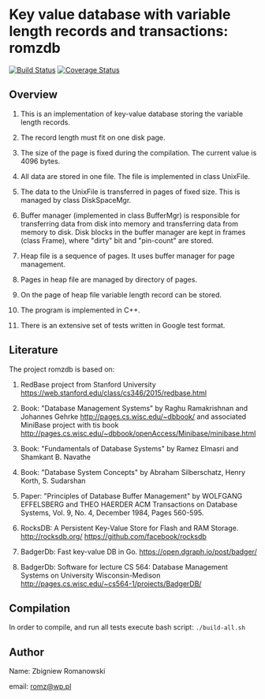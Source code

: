 # Key value database with variable length records and transactions: romzdb

[![Build Status](https://travis-ci.org/romz-pl/romzdb.svg?branch=master)](https://travis-ci.org/romz-pl/romzdb)
[![Coverage Status](https://codecov.io/gh/romz-pl/romzdb/badge.svg?branch=master)](https://codecov.io/gh/romz-pl/romzdb?branch=master)

## Overview

1. This is an implementation of key-value database storing the variable length records.

2. The record length must fit on one disk page. 

3. The size of the page is fixed during the compilation. The current value is 4096 bytes.

4. All data are stored in one file. The file is implemented in class UnixFile.

5. The data to the UnixFile is transferred in pages of fixed size. This is managed by class DiskSpaceMgr.

6. Buffer manager (implemented in class BufferMgr) is responsible for transferring data from disk into memory and transferring data from memory to disk. Disk blocks in the buffer manager are kept in frames (class Frame), where "dirty" bit and "pin-count" are stored.

7. Heap file is a sequence of pages. It uses buffer manager for page management. 

8. Pages in heap file are managed by directory of pages. 

9. On the page of heap file variable length record can be stored. 

10. The program is implemented in C++.

11. There is an extensive set of tests written in Google test format.

## Literature

The project romzdb is based on: 
1. RedBase project from Stanford University
https://web.stanford.edu/class/cs346/2015/redbase.html

2. Book: "Database Management Systems" by Raghu Ramakrishnan and Johannes Gehrke
http://pages.cs.wisc.edu/~dbbook/
and associated MiniBase project with tis book
http://pages.cs.wisc.edu/~dbbook/openAccess/Minibase/minibase.html

3. Book: "Fundamentals of Database Systems" by Ramez Elmasri and Shamkant B. Navathe

4. Book: "Database System Concepts" by Abraham Silberschatz, Henry Korth, S. Sudarshan 

5. Paper: "Principles of Database Buffer Management" by WOLFGANG EFFELSBERG and THEO HAERDER
   ACM Transactions on Database Systems, Vol. 9, No. 4, December 1984, Pages 560-595.

6. RocksDB: A Persistent Key-Value Store for Flash and RAM Storage. 
http://rocksdb.org/
https://github.com/facebook/rocksdb

7. BadgerDb: Fast key-value DB in Go. 
https://open.dgraph.io/post/badger/

8. BadgerDb: Software for lecture CS 564: Database Management Systems on
University Wisconsin-Medison
http://pages.cs.wisc.edu/~cs564-1/projects/BadgerDB/

## Compilation

In order to compile, and run all tests execute bash script: `./build-all.sh`

## Author

Name: Zbigniew Romanowski

email: romz@wp.pl



